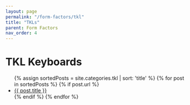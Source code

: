 ```yaml
---
layout: page
permalink: "/form-factors/tkl"
title: "TKLs"
parent: Form Factors
nav_order: 4
---
```

# TKL Keyboards

<ul>
  {% assign sortedPosts = site.categories.tkl | sort: 'title' %}
    {% for post in sortedPosts %}
      {% if post.url %}
        <li><a href="{{ post.url }}">{{ post.title }}</a></li>
        {% endif %}
    {% endfor %}
</ul>
